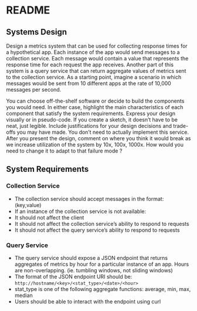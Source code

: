 # README

## Systems Design
Design a metrics system that can be used for collecting response times for a hypothetical app.
Each instance of the app would send messages to a collection service. Each message would
contain a value that represents the response time for each request the app receives. Another
part of this system is a query service that can return aggregate values of metrics sent to the
collection service. As a starting point, imagine a scenario in which messages would be sent from 10 different apps
at the rate of 10,000 messages per second.

You can choose off-the-shelf software or decide to build the components you would need. In
either case, highlight the main characteristics of each component that satisfy the system
requirements.
Express your design visually or in pseudo-code. If you create a sketch, it doesn’t have to be
neat, just legible. Include justifications for your design decisions and trade-offs you may have
made. You don’t need to actually implement this service​.
After you present the design, comment on where you think it would break as we increase
utilization of the system by 10x, 100x, 1000x. How would you need to change it to adapt to that
failure mode ?

## System Requirements

### Collection Service
* The collection service should accept messages in the format: (key,value)
* If an instance of the collection service is not available:
* It should not affect the client
* It should not affect the collection service’s ability to respond to requests
* It should not affect the query service’s ability to respond to requests

### Query Service
* The query service should expose a JSON endpoint that returns aggregates of metrics by
hour for a particular instance of an app. Hours are non-overlapping. (ie. tumbling
windows, not sliding windows)
* The format of the JSON endpoint URI should be: ```http://hostname/<key>/<stat_type>/<date>/<hour>```
* stat_type is one of the following aggregate functions: average, min, max, median
* Users should be able to interact with the endpoint using curl